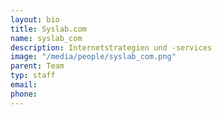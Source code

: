 ```yaml
---
layout: bio
title: Syslab.com
name: syslab_com
description: Internetstrategien und -services
image: "/media/people/syslab_com.png"
parent: Team
typ: staff
email: 
phone: 
---
```


